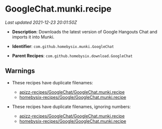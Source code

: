 # GoogleChat.munki.recipe

_Last updated 2021-12-23 20:01:50Z_

- **Description**: Downloads the latest version of Google Hangouts Chat and imports it into Munki.

- **Identifier**: `com.github.homebysix.munki.GoogleChat`

- **Parent Recipes**: `com.github.homebysix.download.GoogleChat`


## Warnings

- These recipes have duplicate filenames:
    - [apizz-recipes/GoogleChat/GoogleChat.munki.recipe](/autopkg-dupe-tracker/apizz-recipes/GoogleChat/GoogleChat.munki.recipe)
    - [homebysix-recipes/Google/GoogleChat.munki.recipe](/autopkg-dupe-tracker/homebysix-recipes/Google/GoogleChat.munki.recipe)

- These recipes have duplicate filenames, ignoring numbers:
    - [apizz-recipes/GoogleChat/GoogleChat.munki.recipe](/autopkg-dupe-tracker/apizz-recipes/GoogleChat/GoogleChat.munki.recipe)
    - [homebysix-recipes/Google/GoogleChat.munki.recipe](/autopkg-dupe-tracker/homebysix-recipes/Google/GoogleChat.munki.recipe)